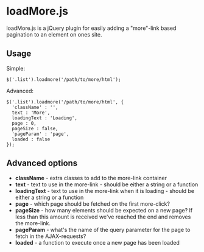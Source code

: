 loadMore.js
=======

loadMore.js is a jQuery plugin for easily adding a "more"-link based pagination to an element on ones site.

## Usage

Simple:

    $('.list').loadmore('/path/to/more/html');

Advanced:

    $('.list').loadmore('/path/to/more/html', {
      'className' : '',
      text : 'More',
      loadingText : 'Loading',
      page : 0,
      pageSize : false,
      'pageParam' : 'page',
      loaded : false
    });

## Advanced options

* **className** - extra classes to add to the more-link container
* **text** - text to use in the more-link - should be either a string or a function
* **loadingText** - text to use in the more-link when it is loading - should be either a string or a function
* **page** - which page should be fetched on the first more-click?
* **pageSize** - how many elements should be expected on a new page? If less than this amount is received we've reached the end and removes the more-link.
* **pageParam** - what's the name of the query parameter for the page to fetch in the AJAX-requests?
* **loaded** - a function to execute once a new page has been loaded
